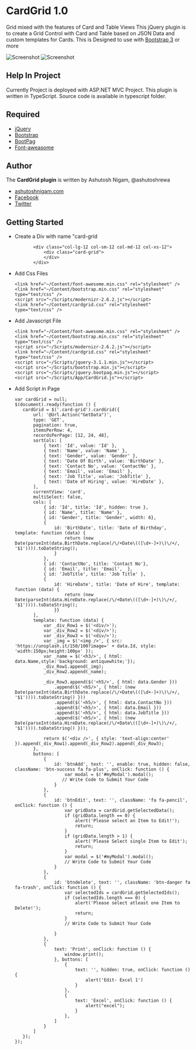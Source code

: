 # CardGrid 1.0
Grid mixed with the features of Card and Table Views
This jQuery plugin is to create a Grid Control with Card and Table based on JSON Data and custom templates for Cards. This is Designed to use with [Bootstrap 3](http://getbootstrap.com) or more

![Screenshot](https://github.com/ashutosh456/CardGrid/blob/master/ScreenShots/cardgrid_Employee_ScreenShot.png)
![Screenshot](https://github.com/ashutosh456/CardGrid/blob/master/ScreenShots/cardgrid_Employee_TableView.png)

## Help In Project
Currently Project is deployed with ASP.NET MVC Project. This plugin is written in TypeScript. Source code is available in typescript folder.
## Required
* [jQuery](http://jquery.com/)
* [Bootstrap](http://getbootstrap.com/)
* [BootPag](http://botmonster.com/jquery-bootpag/#.WQYfe7puKhc)
* [Font-aweasome](http://fontawesome.io/)
## Author
The __CardGrid plugin__ is written by Ashutosh Nigam, @ashutoshrewa
* [ashutoshnigam.com](http://www.ashutoshnigam.com/)
* [Facebook](https://www.facebook.com/ashutosh.nigam2)
* [Twitter](https://twitter.com/ashutoshrewa)
## Getting Started

* Create a Div with name "card-grid
    ```
           <div class="col-lg-12 col-sm-12 col-md-12 col-xs-12">
               <div class="card-grid">
               </div>
           </div>
    ```
 * Add Css Files
    ```
    <link href="~/Content/font-awesome.min.css" rel="stylesheet" />
    <link href="~/Content/bootstrap.min.css" rel="stylesheet" type="text/css" />   
    <script src="~/Scripts/modernizr-2.6.2.js"></script>  
    <link href="~/Content/cardgrid.css" rel="stylesheet" type="text/css" />
    ```
 * Add Javascript File  
     ``` 
    <link href="~/Content/font-awesome.min.css" rel="stylesheet" />
    <link href="~/Content/bootstrap.min.css" rel="stylesheet" type="text/css" />   
    <script src="~/Scripts/modernizr-2.6.2.js"></script>  
    <link href="~/Content/cardgrid.css" rel="stylesheet" type="text/css" />
    <script src="~/Scripts/jquery-3.1.1.min.js"></script>
    <script src="~/Scripts/bootstrap.min.js"></script>
    <script src="~/Scripts/jquery.bootpag.min.js"></script>
    <script src="~/Scripts/App/CardGrid.js"></script>
     ```
  * Add Script in Page
     ``` 
    var cardGrid = null;
    $(document).ready(function () {       
        cardGrid = $('.card-grid').cardGrid({
            url: '@Url.Action("GetData")',
            type: 'GET',
            pagination: true,
            itemsPerRow: 4,
            recordsPerPage: [12, 24, 48],
            sortCols: [
                { text: 'Id', value: 'Id' },
                { text: 'Name', value: 'Name' },
                { text: 'Gender', value: 'Gender' },
                { text: 'Date Of Birth', value: 'BirthDate' },
                { text: 'Contact No', value: 'ContactNo' },
                { text: 'Email', value: 'Email' },
                { text: 'Job Title', value: 'JobTitle' },
                { text: 'Date of Hiring', value: 'HireDate' },
            ],
            currentView: 'card',
            multiSelect: false,
            cols: [
                { id: 'Id', title: 'Id', hidden: true },
                { id: 'Name', title: 'Name' },
                { id: 'Gender', title: 'Gender', width: 6},
                {
                    id: 'BirthDate', title: 'Date of Birthday', template: function (data) {
                        return (new Date(parseInt(data.BirthDate.replace(/\/+Date\(([\d+-]+)\)\/+/, '$1')))).toDateString();
                    }
                },
                { id: 'ContactNo', title: 'Contact No'},
                { id: 'Email', title: 'Email',  },
                { id: 'JobTitle', title: 'Job Title' },
                {
                    id: 'HireDate', title: 'Date of Hire', template: function (data) {
                        return (new Date(parseInt(data.HireDate.replace(/\/+Date\(([\d+-]+)\)\/+/, '$1')))).toDateString();
                    }}
            ],
            template: function (data) {
                var _div_Row1 = $('<div/>');
                var _div_Row2 = $('<div/>');
                var _div_Row3 = $('<div/>');
                var _img = $('<img />', { src: 'https://unsplash.it/150/100?image=' + data.Id, style: 'width:150px;height:100px' });
                var _name = $('<h3/>', { html: data.Name,style:'background: antiquewhite;'});
                _div_Row1.append(_img);
                _div_Row2.append(_name);
                
                _div_Row3.append($('<h5/>', { html: data.Gender }))
                    .append($('<h5/>', { html: (new Date(parseInt(data.BirthDate.replace(/\/+Date\(([\d+-]+)\)\/+/, '$1')))).toDateString() }))
                    .append($('<h5/>', { html: data.ContactNo }))
                    .append($('<h5/>', { html: data.Email }))
                    .append($('<h5/>', { html: data.JobTitle }))
                    .append($('<h5/>', { html: (new Date(parseInt(data.HireDate.replace(/\/+Date\(([\d+-]+)\)\/+/, '$1')))).toDateString() }));

                return $('<div />', { style: 'text-align:center' }).append(_div_Row1).append(_div_Row2).append(_div_Row3);
            },
            buttons: [
                {
                    id: 'btnAdd', text: '', enable: true, hidden: false, className: 'btn-success fa fa-plus', onClick: function () {
                        var modal = $('#myModal').modal();
                       // Write Code to Submit Your Code
                    }
                },
                {
                    id: 'btnEdit', text: '', className: 'fa fa-pencil', onClick: function () {
                        var gridData = cardGrid.getSelectedData();
                        if (gridData.length == 0) {
                            alert('Please select an Item to Edit!');
                            return;
                        }
                        if (gridData.length > 1) {
                            alert('Please Select single Item to Edit');
                            return;
                        }
                        var modal = $('#myModal').modal();
                        // Write Code to Submit Your Code
                    }
                },
                {
                    id: 'btndelete', text: '', className: 'btn-danger fa fa-trash', onClick: function () {
                        var selectedIds = cardGrid.getSelectedIds();
                        if (selectedIds.length === 0) {
                            alert('Please select atleast one Item to Delete!');
                            return;
                        }
                        // Write Code to Submit Your Code

                    }
                },
                {
                    text: 'Print', onClick: function () {
                        window.print();
                    }, buttons: [
                        {
                            text: '', hidden: true, onClick: function () {
                                alert('Edit- Excel 1')
                            }
                        },
                        {
                            text: 'Excel', onClick: function () {
                                alert("excel");
                            }
                        },
                    ]
                }
            ]
        });
    });
    
     ```
